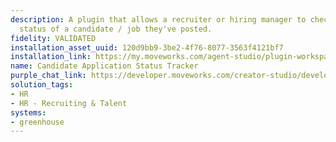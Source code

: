 ```yaml
---
description: A plugin that allows a recruiter or hiring manager to check-in on the
  status of a candidate / job they've posted.
fidelity: VALIDATED
installation_asset_uuid: 120d9bb9-3be2-4f76-8077-3563f4121bf7
installation_link: https://my.moveworks.com/agent-studio/plugin-workspace/plugins?externalAssetId=120d9bb9-3be2-4f76-8077-3563f4121bf7
name: Candidate Application Status Tracker
purple_chat_link: https://developer.moveworks.com/creator-studio/developer-tools/purple-chat/?conversation=%7B%22startTimestamp%22%3A%2211%3A43+AM%22%2C%22messages%22%3A%5B%7B%22parts%22%3A%5B%7B%22richText%22%3A%22Can+I+view+the+status+of+candidates+for+a+role+I+posted%3F%22%7D%5D%2C%22role%22%3A%22user%22%7D%2C%7B%22parts%22%3A%5B%7B%22richText%22%3A%22%3Cp%3E%E2%9C%85+Checking+your+access+to+recruitment+tools%3Cbr%3E%E2%9C%85+Locating+candidates+for+your+role%3Cbr%3E+%E2%8F%B3+Gathering+the+latest+updates+on+candidate+statuses%3C%2Fp%3E%22%7D%2C%7B%22richText%22%3A%22Stay+informed+about+the+progress+of+candidates+through+the+recruitment+process+for+the+role+you%27ve+posted.%22%7D%2C%7B%22richText%22%3A%22Here+are+the+latest+updates%3A%3Cbr%3E%3Cb%3EJane+Doe%3A%3C%2Fb%3E+Interview+scheduled+for+06%2F15+-+%3Ci%3EEngineering+Manager%3C%2Fi%3E%3Cbr%3E%3Cb%3EJohn+Smith%3A%3C%2Fb%3E+Offer+extended+-+%3Ci%3EProduct+Designer%3C%2Fi%3E%3Cbr%3E%3Cb%3EAlice+Johnson%3A%3C%2Fb%3E+Awaiting+reference+check+-+%3Ci%3EMarketing+Specialist%3C%2Fi%3E%3Cbr%3E%3Cb%3EBob+Williams%3A%3C%2Fb%3E+Application+under+review+-+%3Ci%3ESoftware+Developer%3C%2Fi%3E%22%7D%2C%7B%22buttons%22%3A%5B%7B%22buttonText%22%3A%22More+Details+on+Candidates%22%2C%22style%22%3A%22filled%22%7D%2C%7B%22buttonText%22%3A%22Post+Another+Role%22%2C%22style%22%3A%22outlined%22%7D%5D%7D%5D%2C%22role%22%3A%22assistant%22%7D%5D%7D
solution_tags:
- HR
- HR - Recruiting & Talent
systems:
- greenhouse
---
```

